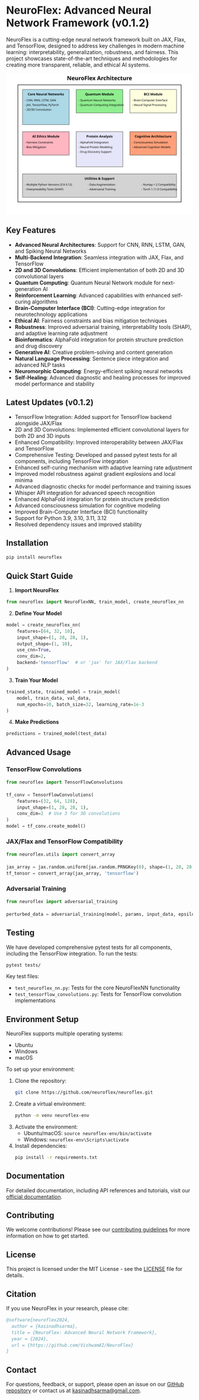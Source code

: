 # NeuroFlex: Advanced Neural Network Framework (v0.1.2)

NeuroFlex is a cutting-edge neural network framework built on JAX, Flax, and TensorFlow, designed to address key challenges in modern machine learning: interpretability, generalization, robustness, and fairness. This project showcases state-of-the-art techniques and methodologies for creating more transparent, reliable, and ethical AI systems.

![NeuroFlex Architecture](neuroflex-architecture-svg.svg)

## Key Features

- **Advanced Neural Architectures**: Support for CNN, RNN, LSTM, GAN, and Spiking Neural Networks
- **Multi-Backend Integration**: Seamless integration with JAX, Flax, and TensorFlow
- **2D and 3D Convolutions**: Efficient implementation of both 2D and 3D convolutional layers
- **Quantum Computing**: Quantum Neural Network module for next-generation AI
- **Reinforcement Learning**: Advanced capabilities with enhanced self-curing algorithms
- **Brain-Computer Interface (BCI)**: Cutting-edge integration for neurotechnology applications
- **Ethical AI**: Fairness constraints and bias mitigation techniques
- **Robustness**: Improved adversarial training, interpretability tools (SHAP), and adaptive learning rate adjustment
- **Bioinformatics**: AlphaFold integration for protein structure prediction and drug discovery
- **Generative AI**: Creative problem-solving and content generation
- **Natural Language Processing**: Sentence piece integration and advanced NLP tasks
- **Neuromorphic Computing**: Energy-efficient spiking neural networks
- **Self-Healing**: Advanced diagnostic and healing processes for improved model performance and stability

## Latest Updates (v0.1.2)

- TensorFlow Integration: Added support for TensorFlow backend alongside JAX/Flax
- 2D and 3D Convolutions: Implemented efficient convolutional layers for both 2D and 3D inputs
- Enhanced Compatibility: Improved interoperability between JAX/Flax and TensorFlow
- Comprehensive Testing: Developed and passed pytest tests for all components, including TensorFlow integration
- Enhanced self-curing mechanism with adaptive learning rate adjustment
- Improved model robustness against gradient explosions and local minima
- Advanced diagnostic checks for model performance and training issues
- Whisper API integration for advanced speech recognition
- Enhanced AlphaFold integration for protein structure prediction
- Advanced consciousness simulation for cognitive modeling
- Improved Brain-Computer Interface (BCI) functionality
- Support for Python 3.9, 3.10, 3.11, 3.12
- Resolved dependency issues and improved stability

## Installation

```bash
pip install neuroflex
```

## Quick Start Guide

1. **Import NeuroFlex**

```python
from neuroflex import NeuroFlexNN, train_model, create_neuroflex_nn
```

2. **Define Your Model**

```python
model = create_neuroflex_nn(
    features=[64, 32, 10],
    input_shape=(1, 28, 28, 1),
    output_shape=(1, 10),
    use_cnn=True,
    conv_dim=2,
    backend='tensorflow'  # or 'jax' for JAX/Flax backend
)
```

3. **Train Your Model**

```python
trained_state, trained_model = train_model(
    model, train_data, val_data,
    num_epochs=10, batch_size=32, learning_rate=1e-3
)
```

4. **Make Predictions**

```python
predictions = trained_model(test_data)
```

## Advanced Usage

### TensorFlow Convolutions

```python
from neuroflex import TensorFlowConvolutions

tf_conv = TensorFlowConvolutions(
    features=(32, 64, 128),
    input_shape=(1, 28, 28, 1),
    conv_dim=2  # Use 3 for 3D convolutions
)
model = tf_conv.create_model()
```

### JAX/Flax and TensorFlow Compatibility

```python
from neuroflex.utils import convert_array

jax_array = jax.random.uniform(jax.random.PRNGKey(0), shape=(1, 28, 28, 1))
tf_tensor = convert_array(jax_array, 'tensorflow')
```

### Adversarial Training

```python
from neuroflex import adversarial_training

perturbed_data = adversarial_training(model, params, input_data, epsilon=0.1, step_size=0.01)
```

## Testing

We have developed comprehensive pytest tests for all components, including the TensorFlow integration. To run the tests:

```bash
pytest tests/
```

Key test files:
- `test_neuroflex_nn.py`: Tests for the core NeuroFlexNN functionality
- `test_tensorflow_convolutions.py`: Tests for TensorFlow convolution implementations

## Environment Setup

NeuroFlex supports multiple operating systems:
- Ubuntu
- Windows
- macOS

To set up your environment:

1. Clone the repository:
   ```bash
   git clone https://github.com/neuroflex/neuroflex.git
   ```
2. Create a virtual environment:
   ```bash
   python -m venv neuroflex-env
   ```
3. Activate the environment:
   - Ubuntu/macOS: `source neuroflex-env/bin/activate`
   - Windows: `neuroflex-env\Scripts\activate`
4. Install dependencies:
   ```bash
   pip install -r requirements.txt
   ```

## Documentation

For detailed documentation, including API references and tutorials, visit our [official documentation](https://neuroflex.readthedocs.io).

## Contributing

We welcome contributions! Please see our [contributing guidelines](CONTRIBUTING.md) for more information on how to get started.

## License

This project is licensed under the MIT License - see the [LICENSE](LICENSE) file for details.

## Citation

If you use NeuroFlex in your research, please cite:

```bibtex
@software{neuroflex2024,
  author = {kasinadhsarma},
  title = {NeuroFlex: Advanced Neural Network Framework},
  year = {2024},
  url = {https://github.com/VishwamAI/NeuroFlex}
}
```

## Contact

For questions, feedback, or support, please open an issue on our [GitHub repository](https://github.com/VishwamAI/NeuroFlex/issues) or contact us at kasinadhsarma@gmail.com.
